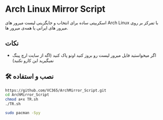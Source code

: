 # Arch Linux Mirror Script

اسکریپتی ساده برای انتخاب و جایگزینی لیست میرور های Arch Linux با تمرکز بر روی میرور های ایرانی یا همه‌ی میرور ها.

## نکات

- اگر میخواستید فایل میرور لیست رو بروز کنید اونو پاک کنید (اگه از سایت ارچ پینگ نمیگیرید این کارو نکنید)

## 🛠 نصب و استفاده

```bash
https://github.com/VC365/ArchMirror_Script.git
cd ArchMirror_Script
chmod a+x TR.sh
./TR.sh

sudo pacman -Syy
```

